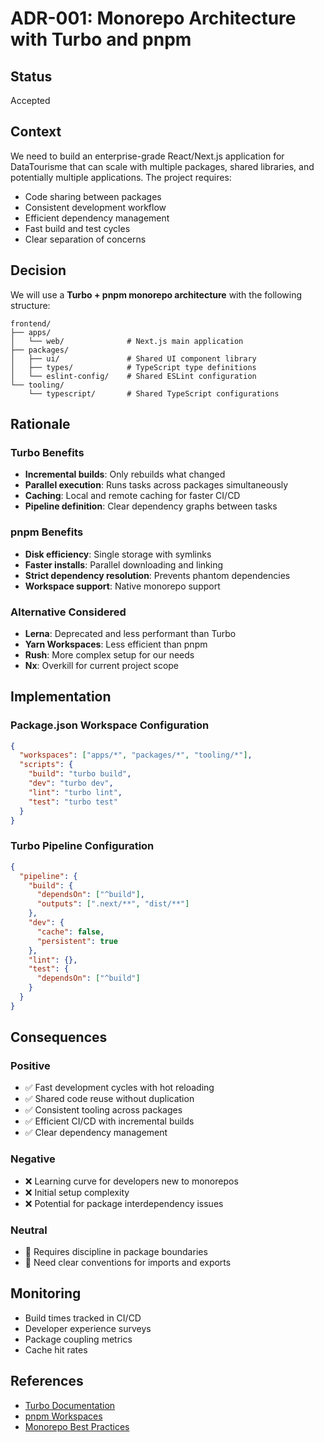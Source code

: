# ADR-001: Monorepo Architecture with Turbo and pnpm

## Status
Accepted

## Context
We need to build an enterprise-grade React/Next.js application for DataTourisme that can scale with multiple packages, shared libraries, and potentially multiple applications. The project requires:

- Code sharing between packages
- Consistent development workflow
- Efficient dependency management
- Fast build and test cycles
- Clear separation of concerns

## Decision
We will use a **Turbo + pnpm monorepo architecture** with the following structure:

```
frontend/
├── apps/
│   └── web/              # Next.js main application
├── packages/
│   ├── ui/               # Shared UI component library
│   ├── types/            # TypeScript type definitions
│   └── eslint-config/    # Shared ESLint configuration
└── tooling/
    └── typescript/       # Shared TypeScript configurations
```

## Rationale

### Turbo Benefits
- **Incremental builds**: Only rebuilds what changed
- **Parallel execution**: Runs tasks across packages simultaneously
- **Caching**: Local and remote caching for faster CI/CD
- **Pipeline definition**: Clear dependency graphs between tasks

### pnpm Benefits
- **Disk efficiency**: Single storage with symlinks
- **Faster installs**: Parallel downloading and linking
- **Strict dependency resolution**: Prevents phantom dependencies
- **Workspace support**: Native monorepo support

### Alternative Considered
- **Lerna**: Deprecated and less performant than Turbo
- **Yarn Workspaces**: Less efficient than pnpm
- **Rush**: More complex setup for our needs
- **Nx**: Overkill for current project scope

## Implementation

### Package.json Workspace Configuration
```json
{
  "workspaces": ["apps/*", "packages/*", "tooling/*"],
  "scripts": {
    "build": "turbo build",
    "dev": "turbo dev",
    "lint": "turbo lint",
    "test": "turbo test"
  }
}
```

### Turbo Pipeline Configuration
```json
{
  "pipeline": {
    "build": {
      "dependsOn": ["^build"],
      "outputs": [".next/**", "dist/**"]
    },
    "dev": {
      "cache": false,
      "persistent": true
    },
    "lint": {},
    "test": {
      "dependsOn": ["^build"]
    }
  }
}
```

## Consequences

### Positive
- ✅ Fast development cycles with hot reloading
- ✅ Shared code reuse without duplication
- ✅ Consistent tooling across packages
- ✅ Efficient CI/CD with incremental builds
- ✅ Clear dependency management

### Negative
- ❌ Learning curve for developers new to monorepos
- ❌ Initial setup complexity
- ❌ Potential for package interdependency issues

### Neutral
- 🔄 Requires discipline in package boundaries
- 🔄 Need clear conventions for imports and exports

## Monitoring
- Build times tracked in CI/CD
- Developer experience surveys
- Package coupling metrics
- Cache hit rates

## References
- [Turbo Documentation](https://turbo.build/)
- [pnpm Workspaces](https://pnpm.io/workspaces)
- [Monorepo Best Practices](https://nx.dev/concepts/more-concepts/why-monorepos)
